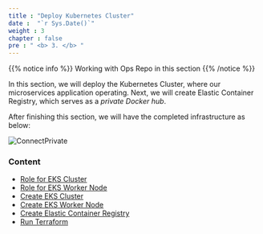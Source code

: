 ```yaml
---
title : "Deploy Kubernetes Cluster"
date :  "`r Sys.Date()`" 
weight : 3 
chapter : false
pre : " <b> 3. </b> "
---
```


{{% notice info %}}
Working with Ops Repo in this section
{{% /notice %}}

In this section, we will deploy the Kubernetes Cluster, where our microservices application operating. Next, we will create Elastic Container Registry, which serves as a *private Docker hub*.


After finishing this section, we will have the completed infrastructure as below:

![ConnectPrivate](/images/1.Intro/00problem.png) 

### Content

- [Role for EKS Cluster](3.1-eks-role/) 
- [Role for EKS Worker Node](3.2-eks-worker-role/) 
- [Create EKS Cluster](3.3-eks-create/) 
- [Create EKS Worker Node](3.4-eks-worker-node-create/) 
- [Create Elastic Container Registry](3.5-ecr/) 
- [Run Terraform](3.6-run-terraform/) 
